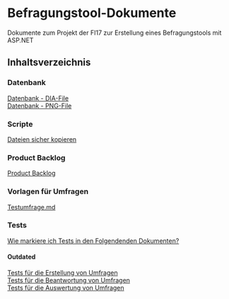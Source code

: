 # Befragungstool-Dokumente
Dokumente zum Projekt der FI17 zur Erstellung eines Befragungstools mit ASP.NET

## Inhaltsverzeichnis
### Datenbank
[Datenbank - DIA-File](Datenbank/Datenbankstruktur.dia) <br />
[Datenbank - PNG-File](Datenbank/Datenbankstruktur.png)

### Scripte
[Dateien sicher kopieren](PowerShell/Dateien%20kopieren.ps1)

### Product Backlog
[Product Backlog](Product%20Backlog/Product%20Backlog.md)

### Vorlagen für Umfragen
[Testumfrage.md](Test-Umfrage/Testumfrage.md)

### Tests
[Wie markiere ich Tests in den Folgendenden Dokumenten?](Markierungen.md)


#### Outdated
[Tests für die Erstellung von Umfragen](Tests/Archive/Tests-Erstellung.md) <br />
[Tests für die Beantwortung von Umfragen](Tests/Archive/Tests-Beantwortung.md) <br />
[Tests für die Auswertung von Umfragen](Tests/Archive/Tests-Auswertung.md)
